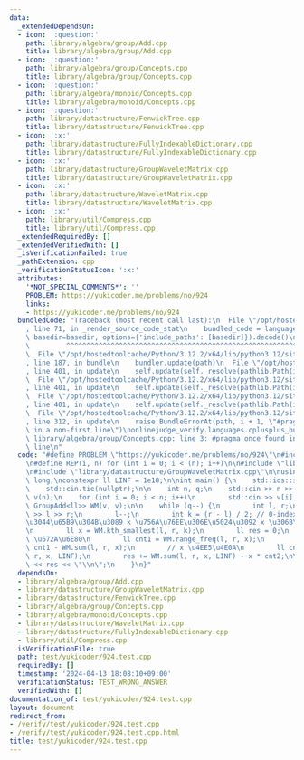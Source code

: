 ```yaml
---
data:
  _extendedDependsOn:
  - icon: ':question:'
    path: library/algebra/group/Add.cpp
    title: library/algebra/group/Add.cpp
  - icon: ':question:'
    path: library/algebra/group/Concepts.cpp
    title: library/algebra/group/Concepts.cpp
  - icon: ':question:'
    path: library/algebra/monoid/Concepts.cpp
    title: library/algebra/monoid/Concepts.cpp
  - icon: ':question:'
    path: library/datastructure/FenwickTree.cpp
    title: library/datastructure/FenwickTree.cpp
  - icon: ':x:'
    path: library/datastructure/FullyIndexableDictionary.cpp
    title: library/datastructure/FullyIndexableDictionary.cpp
  - icon: ':x:'
    path: library/datastructure/GroupWaveletMatrix.cpp
    title: library/datastructure/GroupWaveletMatrix.cpp
  - icon: ':x:'
    path: library/datastructure/WaveletMatrix.cpp
    title: library/datastructure/WaveletMatrix.cpp
  - icon: ':x:'
    path: library/util/Compress.cpp
    title: library/util/Compress.cpp
  _extendedRequiredBy: []
  _extendedVerifiedWith: []
  _isVerificationFailed: true
  _pathExtension: cpp
  _verificationStatusIcon: ':x:'
  attributes:
    '*NOT_SPECIAL_COMMENTS*': ''
    PROBLEM: https://yukicoder.me/problems/no/924
    links:
    - https://yukicoder.me/problems/no/924
  bundledCode: "Traceback (most recent call last):\n  File \"/opt/hostedtoolcache/Python/3.12.2/x64/lib/python3.12/site-packages/onlinejudge_verify/documentation/build.py\"\
    , line 71, in _render_source_code_stat\n    bundled_code = language.bundle(stat.path,\
    \ basedir=basedir, options={'include_paths': [basedir]}).decode()\n          \
    \         ^^^^^^^^^^^^^^^^^^^^^^^^^^^^^^^^^^^^^^^^^^^^^^^^^^^^^^^^^^^^^^^^^^^^^^^^^^^^^^^^^\n\
    \  File \"/opt/hostedtoolcache/Python/3.12.2/x64/lib/python3.12/site-packages/onlinejudge_verify/languages/cplusplus.py\"\
    , line 187, in bundle\n    bundler.update(path)\n  File \"/opt/hostedtoolcache/Python/3.12.2/x64/lib/python3.12/site-packages/onlinejudge_verify/languages/cplusplus_bundle.py\"\
    , line 401, in update\n    self.update(self._resolve(pathlib.Path(included), included_from=path))\n\
    \  File \"/opt/hostedtoolcache/Python/3.12.2/x64/lib/python3.12/site-packages/onlinejudge_verify/languages/cplusplus_bundle.py\"\
    , line 401, in update\n    self.update(self._resolve(pathlib.Path(included), included_from=path))\n\
    \  File \"/opt/hostedtoolcache/Python/3.12.2/x64/lib/python3.12/site-packages/onlinejudge_verify/languages/cplusplus_bundle.py\"\
    , line 401, in update\n    self.update(self._resolve(pathlib.Path(included), included_from=path))\n\
    \  File \"/opt/hostedtoolcache/Python/3.12.2/x64/lib/python3.12/site-packages/onlinejudge_verify/languages/cplusplus_bundle.py\"\
    , line 312, in update\n    raise BundleErrorAt(path, i + 1, \"#pragma once found\
    \ in a non-first line\")\nonlinejudge_verify.languages.cplusplus_bundle.BundleErrorAt:\
    \ library/algebra/group/Concepts.cpp: line 3: #pragma once found in a non-first\
    \ line\n"
  code: "#define PROBLEM \"https://yukicoder.me/problems/no/924\"\n#include <bits/stdc++.h>\n\
    \n#define REP(i, n) for (int i = 0; i < (n); i++)\n\n#include \"library/algebra/group/Add.cpp\"\
    \n#include \"library/datastructure/GroupWaveletMatrix.cpp\"\n\nusing ll = long\
    \ long;\nconstexpr ll LINF = 1e18;\n\nint main() {\n    std::ios::sync_with_stdio(false);\n\
    \    std::cin.tie(nullptr);\n\n    int n, q;\n    std::cin >> n >> q;\n    std::vector<ll>\
    \ v(n);\n    for (int i = 0; i < n; i++)\n        std::cin >> v[i];\n    GroupWaveletMatrix<ll,\
    \ GroupAdd<ll>> WM(v, v);\n\n    while (q--) {\n        int l, r;\n        std::cin\
    \ >> l >> r;\n        l--;\n        int k = (r - l) / 2; // 0-indexed \u5C0F\u3055\
    \u3044\u65B9\u304B\u3089 k \u756A\u76EE\u306E\u5024\u3092 x \u306B\u3059\u308B\
    \n        ll x = WM.kth_smallest(l, r, k);\n        ll res = 0;\n        // x\
    \ \u672A\u6E80\n        ll cnt1 = WM.range_freq(l, r, x);\n        res += x *\
    \ cnt1 - WM.sum(l, r, x);\n        // x \u4EE5\u4E0A\n        ll cnt2 = WM.range_freq(l,\
    \ r, x, LINF);\n        res += WM.sum(l, r, x, LINF) - x * cnt2;\n\n        std::cout\
    \ << res << \"\\n\";\n    }\n}"
  dependsOn:
  - library/algebra/group/Add.cpp
  - library/datastructure/GroupWaveletMatrix.cpp
  - library/datastructure/FenwickTree.cpp
  - library/algebra/group/Concepts.cpp
  - library/algebra/monoid/Concepts.cpp
  - library/datastructure/WaveletMatrix.cpp
  - library/datastructure/FullyIndexableDictionary.cpp
  - library/util/Compress.cpp
  isVerificationFile: true
  path: test/yukicoder/924.test.cpp
  requiredBy: []
  timestamp: '2024-04-13 18:08:10+09:00'
  verificationStatus: TEST_WRONG_ANSWER
  verifiedWith: []
documentation_of: test/yukicoder/924.test.cpp
layout: document
redirect_from:
- /verify/test/yukicoder/924.test.cpp
- /verify/test/yukicoder/924.test.cpp.html
title: test/yukicoder/924.test.cpp
---
```

